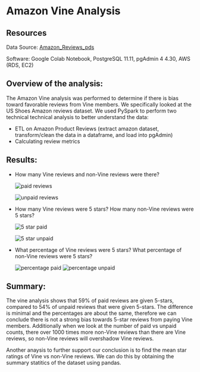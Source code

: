 # Amazon Vine Analysis

## Resources

Data Source: [Amazon_Reviews_pds](https://s3.amazonaws.com/amazon-reviews-pds/tsv/index.txt)

Software: Google Colab Notebook, PostgreSQL 11.11, pgAdmin 4 4.30, AWS (RDS, EC2)

## Overview of the analysis: 
The Amazon Vine analysis was performed to determine if there is bias toward favorable reviews from Vine members. We specifically looked at the US Shoes Amazon reviews dataset. 
We used PySpark to perform two technical technical analysis to better understand the data:
* ETL on Amazon Product Reviews (extract amazon dataset, transform/clean the data in a dataframe, and load into pgAdmin)
* Calculating review metrics

## Results: 

* How many Vine reviews and non-Vine reviews were there?

  ![paid reviews](https://user-images.githubusercontent.com/81447450/125978512-0972a8b2-331d-4d22-9785-d55b44db6326.png)

  ![unpaid reviews](https://user-images.githubusercontent.com/81447450/125978530-b3ee9c0c-a174-424d-bf24-ff8a4e597fbc.png)

* How many Vine reviews were 5 stars? How many non-Vine reviews were 5 stars?

  ![5 star paid](https://user-images.githubusercontent.com/81447450/125978563-57e6dbe6-35f7-4aab-a48c-965542decf1f.png)

  ![5 star unpaid](https://user-images.githubusercontent.com/81447450/125978575-96486d23-1bca-4ace-a6bd-8ece86c0515b.png)

* What percentage of Vine reviews were 5 stars? What percentage of non-Vine reviews were 5 stars?

  ![percentage paid](https://user-images.githubusercontent.com/81447450/125978604-6bb10767-9c1e-4c49-ace4-b73e443bec86.png)
  ![percentage unpaid](https://user-images.githubusercontent.com/81447450/125978611-bbf5f713-367c-4805-aae3-b3c46dd08429.png)


## Summary: 
The vine analysis shows that 59% of paid reviews are given 5-stars, compared to 54% of unpaid reviews that were given 5-stars. The difference is minimal and the percentages are about the same, therefore we can conclude there is not a strong bias towards 5-star reviews from paying Vine members. Additionally when we look at the number of paid vs unpaid counts, there over 1000 times more non-Vine reviews than there are Vine reviews, so non-Vine reviews will overshadow Vine reviews.

Another anaysis to further support our conclusion is to find the mean star ratings of Vine vs non-Vine reviews. We can do this by obtaining the summary statitics of the dataset using pandas.
